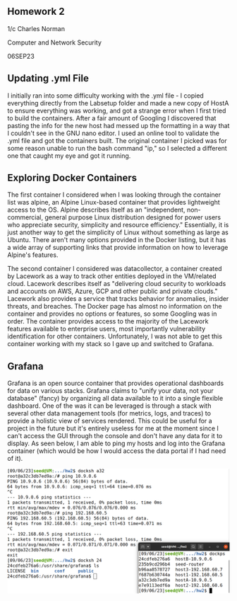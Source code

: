 ## Homework 2
1/c Charles Norman

Computer and Network Security

06SEP23
## Updating .yml File
I initially ran into some difficulty working with the .yml file - I copied everything directly from the Labsetup folder and made a new copy of HostA to ensure everything was working, and got a strange error when I first tried to build the containers. After a fair amount of Googling I discovered that pasting the info for the new host had messed up the formatting in a way that I couldn't see in the GNU nano editor. I used an online tool to validate the .yml file and got the containers built. The original container I picked was for some reason unable to run the bash command "ip," so I selected a different one that caught my eye and got it running.
## Exploring Docker Containers
The first container I considered when I was looking through the container list was alpine, an Alpine Linux-based container that provides lightweight access to the OS. Alpine describes itself as an "independent, non-commercial, general purpose Linux distribution designed for power users who appreciate security, simplicity and resource efficiency." Essentially, it is just another way to get the simplicity of Linux without something as large as Ubuntu. There aren't many options provided in the Docker listing, but it has a wide array of supporting links that provide information on how to leverage Alpine's features. 

The second container I considered was datacollector, a container created by Lacework as a way to track other entities deployed in the VM/related cloud. Lacework describes itself as "delivering cloud security to workloads and accounts on AWS, Azure, GCP and other public and private clouds." Lacework also provides a service that tracks behavior for anomalies, insider threats, and breaches. The Docker page has almost no information on the container and provides no options or features, so some Googling was in order. The container provides access to the majority of the Lacework features available to enterprise users, most importantly vulnerability identification for other containers. Unfortunately, I was not able to get this container working with my stack so I gave up and switched to Grafana.

## Grafana
Grafana is an open source container that provides operational dashboards for data on various stacks. Grafana claims to "unify your data, not your database" (fancy) by organizing all data available to it into a single flexible dashboard. One of the was it can be leveraged is through a stack with several other data management tools (for metrics, logs, and traces) to provide a holistic view of services rendered. This could be useful for a project in the future but it's entirely useless for me at the moment since I can't access the GUI through the console and don't have any data for it to display. As seen below, I am able to ping my hosts and log into the Grafana container (which would be how I would access the data portal if I had need of it).

![image.png](https://github.com/ns5sonny/norman-CNS-Lab-23/blob/main/Homework%202/image.png)
